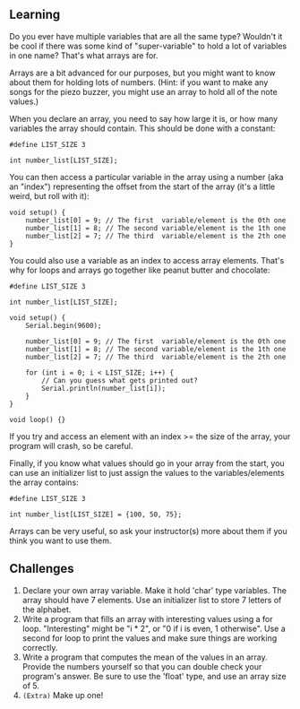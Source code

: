 ## Learning
Do you ever have multiple variables that are all the same type? Wouldn't it
be cool if there was some kind of "super-variable" to hold a lot of
variables in one name? That's what arrays are for.

Arrays are a bit advanced for our purposes, but you might want to know
about them for holding lots of numbers. (Hint: if you want to make any songs
for the piezo buzzer, you might use an array to hold all of the note values.)

When you declare an array, you need to say how large it is, or how many
variables the array should contain. This should be done with a constant:
```
#define LIST_SIZE 3

int number_list[LIST_SIZE];
```

You can then access a particular variable in the array using a number
(aka an "index") representing the offset from the start of the array (it's
a little weird, but roll with it):
```
void setup() {
    number_list[0] = 9; // The first  variable/element is the 0th one
    number_list[1] = 8; // The second variable/element is the 1th one
    number_list[2] = 7; // The third  variable/element is the 2th one
}
```

You could also use a variable as an index to access array elements. That's
why for loops and arrays go together like peanut butter and chocolate:
```
#define LIST_SIZE 3

int number_list[LIST_SIZE];

void setup() {
    Serial.begin(9600);

    number_list[0] = 9; // The first  variable/element is the 0th one
    number_list[1] = 8; // The second variable/element is the 1th one
    number_list[2] = 7; // The third  variable/element is the 2th one

    for (int i = 0; i < LIST_SIZE; i++) {
        // Can you guess what gets printed out?
        Serial.println(number_list[i]);
    }
}

void loop() {}
```

If you try and access an element with an index >= the size of the array, your
program will crash, so be careful.

Finally, if you know what values should go in your array from the start,
you can use an initializer list to just assign the values to the
variables/elements the array contains:
```
#define LIST_SIZE 3

int number_list[LIST_SIZE] = {100, 50, 75};
```

Arrays can be very useful, so ask your instructor(s) more about them if
you think you want to use them.


## Challenges
1. Declare your own array variable. Make it hold 'char' type variables. The
   array should have 7 elements. Use an initializer list to store 7 letters of
   the alphabet.
2. Write a program that fills an array with interesting values using a for
   loop. "Interesting" might be "i * 2", or "0 if i is even, 1 otherwise".
   Use a second for loop to print the values and make sure things are working
   correctly.
3. Write a program that computes the mean of the values in an array. Provide
   the numbers yourself so that you can double check your program's answer.
   Be sure to use the 'float' type, and use an array size of 5.
4. `(Extra)` Make up one!
